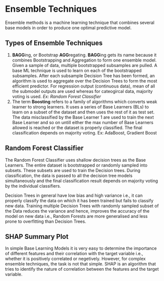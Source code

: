 # Ensemble Techniques

Ensemble methods is a machine learning technique that combines several base models in order to produce one optimal predictive model.

## Types of Ensemble Techniques

1. **BAGG**ing, or Bootstrap **AGG**regating. **BAGG**ing gets its name because it combines Bootstrapping and Aggregation to form one ensemble model. Given a sample of data, multiple bootstrapped subsamples are pulled. A base ML technique is used to learn on each of the bootstrapped subsamples. After each subsample Decision Tree has been formed, an algorithm is used to aggregate over the Decision Trees to form the most efficient predictor. For regression output (continuous data), mean of all the submodel outputs are used whereas for cateogircal data, majority voting is used. *Ex: Random Forest Classifier*
2. The term **Boosting** refers to a family of algorithms which converts weak learner to strong learners. It uses a series of Base Learners (BLs) to learn on a subset of the dataset and then uses the rest of it as test set. The data misclassified by the Base Learner 1 are used to train the next Base Learner and so on untill either the max number of Base Learners allowed is reached or the dataset is properly classified. The final classification depends on majority voting. Ex: AdaBoost, Gradient Boost

## Random Forest Classifier

The Random Forest Classifier uses shallow decision trees as the Base Learners. The entire dataset is bootstrapped or randomly sampled into subsets. These subsets are used to train the Decision trees. During classification, the data is passed to all the decision tree models simultaneously and the final classification result depends on majority voting by the individual classifiers.

Decision Trees in general have low bias and high variance i.e., it can properly classify the data on which it has been trained but fails to classify new data. Training multiple Decision Trees with randomly sampled subset of the Data reduces the variance and hence, improves the accuracy of the model on new data i.e., Random Forests are more generalised and less prone to overfitting than Decision Trees.

## SHAP Summary Plot

In simple Base Learning Models it is very easy to determine the importance of different features and their correlation with the target variable i.e., whether it is positively correlated or negetively. However, for complex ensemble techniques, the task is not that simple. SHAP is an algorithm that tries to identify the nature of correlation between the features and the target variable.
